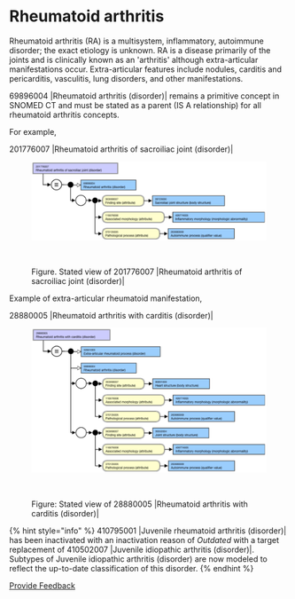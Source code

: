 # Rheumatoid arthritis

Rheumatoid arthritis (RA) is a multisystem, inflammatory, autoimmune disorder; the exact etiology is unknown. RA is a disease primarily of the joints and is clinically known as an 'arthritis' although extra-articular manifestations occur. Extra-articular features include nodules, carditis and pericarditis, vasculitis, lung disorders, and other manifestations.

69896004 |Rheumatoid arthritis (disorder)| remains a primitive concept in SNOMED CT and must be stated as a parent (IS A relationship) for all rheumatoid arthritis concepts.

For example,

201776007 |Rheumatoid arthritis of sacroiliac joint (disorder)|

<figure><img src="../../../../../../.gitbook/assets/image (46) (1) (1).png" alt=""><figcaption></figcaption></figure>

<figure><img src="../../../../../../authoring/clinical-finding-and-disorder/images/174690543.png" alt=""><figcaption><p>Figure. Stated view of 201776007 |Rheumatoid arthritis of sacroiliac joint (disorder)|</p></figcaption></figure>

Example of extra-articular rheumatoid manifestation,

28880005 |Rheumatoid arthritis with carditis (disorder)|

<figure><img src="../../../../../../.gitbook/assets/image (47) (1) (1).png" alt=""><figcaption></figcaption></figure>

<figure><img src="../../../../../../authoring/clinical-finding-and-disorder/images/174690542.png" alt=""><figcaption><p>Figure:  Stated view of 28880005 |Rheumatoid arthritis with carditis (disorder)|</p></figcaption></figure>

{% hint style="info" %}
410795001 |Juvenile rheumatoid arthritis (disorder)| has been inactivated with an inactivation reason of _Outdated_ with a target replacement of 410502007 |Juvenile idiopathic arthritis (disorder)|. Subtypes of Juvenile idiopathic arthritis (disorder) are now modeled to reflect the up-to-date classification of this disorder.
{% endhint %}






<a href="https://docs.google.com/forms/d/e/1FAIpQLScTmbZIf0UEQwYDkY27EEWBkaiYkHSbR0_9DmFrMLXoQLyL7Q/viewform?usp=pp_url&entry.1767247133=SCT+Editorial+Guide&entry.670899847=Rheumatoid%20arthritis" class="button primary">Provide Feedback</a>
